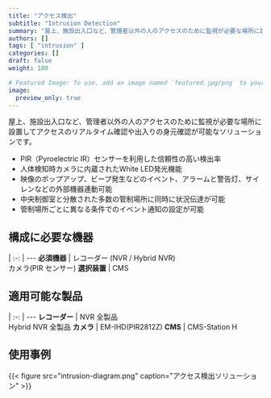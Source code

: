 ```yaml
---
title: "アクセス検出"
subtitle: "Intrusion Detection"
summary: "屋上、施設出入口など、管理者以外の人のアクセスのために監視が必要な場所に設置してアクセスのリアルタイム確認や出入りの身元確認が可能なソリューションです。"
authors: []
tags: [ "intrusion" ]
categories: []
draft: false
weight: 100

# Featured Image: To use, add an image named `featured.jpg/png` to your page's folder.
image:
  preview_only: true
---
```


屋上、施設出入口など、管理者以外の人のアクセスのために監視が必要な場所に設置してアクセスのリアルタイム確認や出入りの身元確認が可能なソリューションです。

- PIR（Pyroelectric IR）センサーを利用した信頼性の高い検出率
- 人体検知時カメラに内蔵されたWhite LED発光機能
- 映像のポップアップ、ビープ発生などのイベント、アラームと警告灯、サイレンなどの外部機器連動可能
- 中央制御室と分散された多数の管制場所に同時に状況伝達が可能
- 管制場所ごとに異なる条件でのイベント通知の設定が可能

<div class="container">
<div class="row">
<div class="col-12 col-sm-6 pl-0">

## 構成に必要な機器

|
:-: | ---
**必須機器** | レコーダー (NVR / Hybrid NVR)<br>カメラ(PIR センサー)
**選択装置** | CMS

</div>
<div class="col-12 col-sm-6 pl-0">

## 適用可能な製品

|
:-: | ---
**レコーダー** | NVR 全製品<br>Hybrid NVR 全製品
**カメラ** | EM-IHD(PIR2812Z)
**CMS** | CMS-Station H

</div>
</div>
</div>

## 使用事例

{{< figure src="intrusion-diagram.png" caption="アクセス検出ソリューション" >}}
